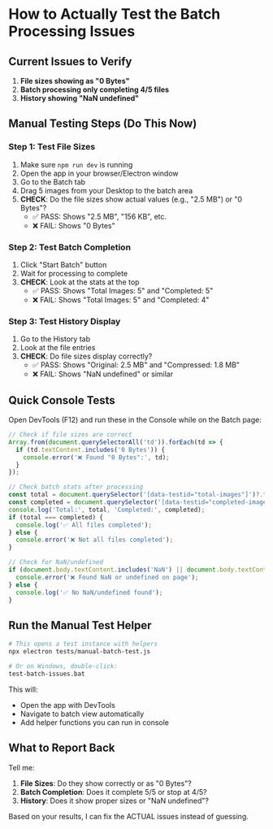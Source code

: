 # How to Actually Test the Batch Processing Issues

## Current Issues to Verify

1. **File sizes showing as "0 Bytes"**
2. **Batch processing only completing 4/5 files**
3. **History showing "NaN undefined"**

## Manual Testing Steps (Do This Now)

### Step 1: Test File Sizes
1. Make sure `npm run dev` is running
2. Open the app in your browser/Electron window
3. Go to the Batch tab
4. Drag 5 images from your Desktop to the batch area
5. **CHECK**: Do the file sizes show actual values (e.g., "2.5 MB") or "0 Bytes"?
   - ✅ PASS: Shows "2.5 MB", "156 KB", etc.
   - ❌ FAIL: Shows "0 Bytes"

### Step 2: Test Batch Completion
1. Click "Start Batch" button
2. Wait for processing to complete
3. **CHECK**: Look at the stats at the top
   - ✅ PASS: Shows "Total Images: 5" and "Completed: 5"
   - ❌ FAIL: Shows "Total Images: 5" and "Completed: 4"

### Step 3: Test History Display
1. Go to the History tab
2. Look at the file entries
3. **CHECK**: Do file sizes display correctly?
   - ✅ PASS: Shows "Original: 2.5 MB" and "Compressed: 1.8 MB"
   - ❌ FAIL: Shows "NaN undefined" or similar

## Quick Console Tests

Open DevTools (F12) and run these in the Console while on the Batch page:

```javascript
// Check if file sizes are correct
Array.from(document.querySelectorAll('td')).forEach(td => {
  if (td.textContent.includes('0 Bytes')) {
    console.error('❌ Found "0 Bytes":', td);
  }
});

// Check batch stats after processing
const total = document.querySelector('[data-testid="total-images"]')?.textContent;
const completed = document.querySelector('[data-testid="completed-images"]')?.textContent;
console.log('Total:', total, 'Completed:', completed);
if (total === completed) {
  console.log('✅ All files completed');
} else {
  console.error('❌ Not all files completed');
}

// Check for NaN/undefined
if (document.body.textContent.includes('NaN') || document.body.textContent.includes('undefined')) {
  console.error('❌ Found NaN or undefined on page');
} else {
  console.log('✅ No NaN/undefined found');
}
```

## Run the Manual Test Helper

```bash
# This opens a test instance with helpers
npx electron tests/manual-batch-test.js

# Or on Windows, double-click:
test-batch-issues.bat
```

This will:
- Open the app with DevTools
- Navigate to batch view automatically
- Add helper functions you can run in console

## What to Report Back

Tell me:
1. **File Sizes**: Do they show correctly or as "0 Bytes"?
2. **Batch Completion**: Does it complete 5/5 or stop at 4/5?
3. **History**: Does it show proper sizes or "NaN undefined"?

Based on your results, I can fix the ACTUAL issues instead of guessing.
